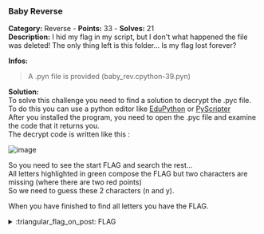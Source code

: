 ### Baby Reverse
**Category:** Reverse - **Points:** 33 - **Solves:** 21  
**Description:** I hid my flag in my script, but I don't what happened the file was deleted! The only thing left is this folder... Is my flag lost forever?

**Infos:**
> A .pyn file is provided (baby_rev.cpython-39.pyn)

**Solution:**  
To solve this challenge you need to find a solution to decrypt the .pyc file.  
To do this you can use a python editor like [EduPython](http://maths-sciences-lp.ac-amiens.fr/568-edupython.html) or [PyScripter](https://sourceforge.net/projects/pyscripter/)    
After you installed the program, you need to open the .pyc file and examine the code that it returns you.  
The decrypt code is written like this :  

![image](https://user-images.githubusercontent.com/90919471/133919974-bcb7caca-39db-43c0-a323-366ccc35cffe.png)


So you need to see the start FLAG and search the rest...  
All letters highlighted in green compose the FLAG but two characters are missing (where there are two red points)  
So we need to guess these 2 characters (n and y).  

When you have finished to find all letters you have the FLAG.  

<details>
  <summary>:triangular_flag_on_post: FLAG</summary>

  ```
  DVC{py7h0n_b1n4ry}
  ```
</details>
